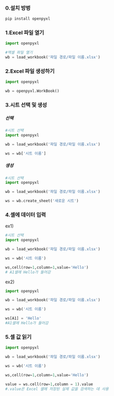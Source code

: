 ### 0.설치 방벙
```python
pip install openpyxl
```

### 1.Excel 파일 열기
```python
import openpyxl 

#엑셀 파일 열기
wb = load_workbook('파일 경로/파일 이름.xlsx')
```

### 2.Excel 파일 생성하기
```python
import openpyxl 

wb = openpyxl.WorkBook()
```

### 3.시트 선택 및 생성
##### 선택
```python
#시트 선택
import openpyxl

wb = load_workbook('파일 경로/파일 이름.xlsx')

ws = wb['시트 이름']
```

##### 생성
```python
#시트 선택
import openpyxl

wb = load_workbook('파일 경로/파일 이름.xlsx')

ws = wb.create_sheet('새로운 시트')
```


### 4.셀에 데이터 입력
ex1)
```python
#시트 선택
import openpyxl

wb = load_workbook('파일 경로/파일 이름.xlsx')

ws = wb('시트 이름')

ws,cell(row=1,column=1,value='Hello')
# A1셀에 Hello가 들어감
```

ex2)
```python
import openpyxl

wb = load_workbook('파일 경로/파일 이름.xlsx')

ws = wb('시트 이름')

ws[A1] = 'Hello'
#A1셀에 Hello가 들어감
```

### 5.셀 값 읽기
```python
import openpyxl

wb = load_workbook('파일 경로/파일 이름.xlsx')

ws = wb('시트 이름')

ws,cell(row=1,column=1,value='Hello')

value = ws.cell(row=1,column = 1).value
#.value은 Excel 셀에 저장된 실제 값을 검색하는 데 사용
```